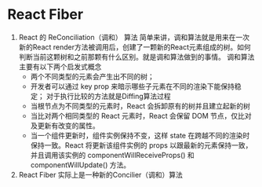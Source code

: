 # React Fiber
1. React 的 ReConciliation（调和） 算法
简单来讲，调和算法就是用来在一次新的React render方法被调用后，创建了一颗新的React元素组成的树。如何判断当前这颗树和之前那颗有什么区别。就是调和算法做到的事情。
调和算法主要有以下两个启发式概念
    - 两个不同类型的元素会产生出不同的树；
    - 开发者可以通过 key prop 来暗示哪些子元素在不同的渲染下能保持稳定；
对于执行比较的方法就是Diffing算法过程
    - 当根节点为不同类型的元素时，React 会拆卸原有的树并且建立起新的树
    - 当比对两个相同类型的 React 元素时，React 会保留 DOM 节点，仅比对及更新有改变的属性。
    - 当一个组件更新时，组件实例保持不变，这样 state 在跨越不同的渲染时保持一致。React 将更新该组件实例的 props 以跟最新的元素保持一致，并且调用该实例的 componentWillReceiveProps() 和 componentWillUpdate() 方法。 
1. React Fiber 实际上是一种新的Concilier（调和）算法